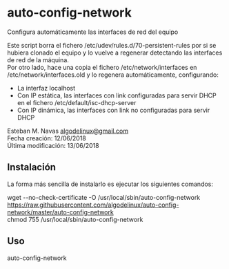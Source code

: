 auto-config-network
==================

Configura automáticamente las interfaces de red del equipo   

Este script borra el fichero /etc/udev/rules.d/70-persistent-rules por si se hubiera clonado el equipo y lo vuelve a regenerar detectando las interfaces de red de la máquina.   
Por otro lado, hace una copia el fichero /etc/network/interfaces en /etc/network/interfaces.old y lo regenera automáticamente, configurando:
 * La interfaz localhost   
 * Con IP estática, las interfaces con link configuradas para servir DHCP en el fichero /etc/default/isc-dhcp-server   
 * Con IP dinámica, las interfaces con link no configuradas para servir DHCP   
   
Esteban M. Navas <algodelinux@gmail.com>   
Fecha creación:      12/06/2018   
Última modificación: 13/06/2018   

Instalación
-----------

La forma más sencilla de instalarlo es ejecutar los siguientes comandos:

   wget --no-check-certificate -O /usr/local/sbin/auto-config-network https://raw.githubusercontent.com/algodelinux/auto-config-network/master/auto-config-network  
   chmod 755 /usr/local/sbin/auto-config-network   
  
Uso                   
---

   auto-config-network   
